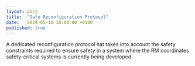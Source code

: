 ```yaml
---
layout: post
title:  "Safe Reconfiguration Protocol"
date:   2024-05-10 10:00:00 +0100
published: true
---
```


A dedicated reconfiguration protocol hat takes into account the safety constraints required to ensure safety in a system where the RM coordinates safety-critical systems is currently being developed.

<!-- A dedicated reconfiguration protocol that takes into account the safety constraints required to ensure safety in a system where the RM coordinates safety-critical systems has been developed. 
The combination of heartbeat-based connection monitoring, protection against inherent message loss, node-level fail-silent behavior and synchronized mode changes the RM ensures safety by enforcing consistent application (and network) modes across the wireless network.
The coordination principles have further been extended with respect to letting applications on a single node share resources ('shared slack') to enable more efficient resource utilization and better cope with dynamic backward error correction (BEC) that are to be expected in wireless channels. -->